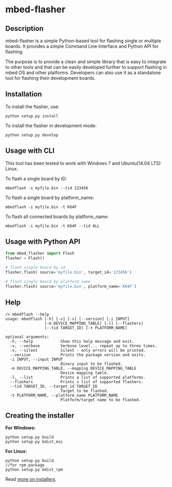 # mbed-flasher 

## Description

mbed-flasher is a simple Python-based tool for flashing single or multiple boards.
It provides a simple Command Line Interface and Python API for flashing. 

The purpose is to provide a clean and simple library that is easy to integrate to other tools
and that can be easily developed further to support flashing in mbed OS and other platforms.
Developers can also use it as a standalone tool for flashing their development boards.


## Installation

To install the flasher, use:

`python setup.py install`

To install the flasher in development mode:

`python setup.py develop`

## Usage with CLI

This tool has been tested to work with Windows 7 and Ubuntu(14.04 LTS) Linux.

To flash a single board by ID:

`mbedflash -i myfile.bin --tid 123456`

To flash a single board by platform_name:

`mbedflash -i myfile.bin -t K64F`

To flash all connected boards by platform_name:

`mbedflash -i myfile.bin -t K64F --tid ALL`

## Usage with Python API

```python
from mbed_flasher import Flash
flasher = Flash()

# flash single board by id
flasher.flash( source='myfile.bin', target_id='123456')

# flash single board by platform_name
flasher.flash( source='myfile.bin', platform_name='K64F')
```

## Help
```
/> mbedflash --help
usage: mbedflash [-h] [-v] [-s] [--version] [-i INPUT]
                 [-m DEVICE_MAPPING_TABLE] [-l] [--flashers]
                 [--tid TARGET_ID] [-t PLATFORM_NAME]

optional arguments:
  -h, --help            Show this help message and exit.
  -v, --verbose         Verbose level... repeat up to three times.
  -s, --silent          Silent - only errors will be printed.
  --version             Prints the package version and exits.
  -i INPUT, --input INPUT
                        Binary input to be flashed.
  -m DEVICE_MAPPING_TABLE, --mapping DEVICE_MAPPING_TABLE
                        Device mapping table.
  -l, --list            Prints a list of supported platforms.
  --flashers            Prints s list of supported flashers.
  --tid TARGET_ID, --target_id TARGET_ID
                        Target to be flashed.
  -t PLATFORM_NAME, --platform_name PLATFORM_NAME
                        Platform/target name to be flashed.

```

## Creating the installer

**For Windows:**
```
python setup.py build
python setup.py bdist_msi
```

**For Linux:**
```
python setup.py build
//for rpm package
python setup.py bdist_rpm
```
Read [more on installers](https://docs.python.org/2/distutils/builtdist.html).
